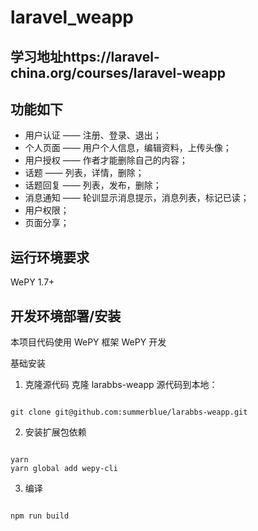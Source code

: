 # laravel_weapp
## 学习地址https://laravel-china.org/courses/laravel-weapp
## 功能如下
<ul>
<li>用户认证 —— 注册、登录、退出；</li>
<li>个人页面 —— 用户个人信息，编辑资料，上传头像；</li>
<li>用户授权 —— 作者才能删除自己的内容；</li>
<li>话题 —— 列表，详情，删除；</li>
<li>话题回复 —— 列表，发布，删除；</li>
<li>消息通知 —— 轮训显示消息提示，消息列表，标记已读；</li>
<li>用户权限；</li>
<li>页面分享；</li>
</ul>

## 运行环境要求
WePY 1.7+

## 开发环境部署/安装
本项目代码使用 WePY 框架 WePY 开发

基础安装
1. 克隆源代码
克隆 larabbs-weapp 源代码到本地：

<pre><code>
git clone git@github.com:summerblue/larabbs-weapp.git
</code></pre>
    
  
2. 安装扩展包依赖
    
<pre><code>
yarn
yarn global add wepy-cli
</code></pre>
    
3. 编译
<pre><code>
npm run build
</code></pre>
  
